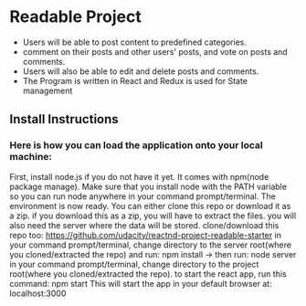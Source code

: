 <h1>Readable Project</h1>
<ul>
  <li>Users will be able to post content to predefined categories.</li>
  <li>comment on their posts and other users' posts, and vote on posts and comments.</li>
  <li> Users will also be able to edit and delete posts and comments.</li>
  <li>The Program is written in React and Redux is used for State management</li>
</ul>
<h2>Install Instructions</h2>

<h3>Here is how you can load the application onto your local machine:</h3>

First, install node.js if you do not have it yet. It comes with npm(node package manage). Make sure that you install node with the PATH variable so you can run node anywhere in your command prompt/terminal.
The environment is now ready. You can either clone this repo or download it as a zip.
if you download this as a zip, you will have to extract the files.
you will also need the server where the data will be stored. clone/download this repo too: https://github.com/udacity/reactnd-project-readable-starter
in your command prompt/terminal, change directory to the server root(where you cloned/extracted the repo) and run: npm install -> then run: node server
in your command prompt/terminal, change directory to the project root(where you cloned/extracted the repo). to start the react app, run this command: npm start
This will start the app in your default browser at: localhost:3000
